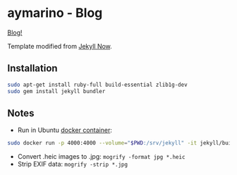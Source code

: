 # aymarino - Blog

[Blog!](https://aymarino.github.io)

Template modified from [Jekyll Now](https://github.com/barryclark/jekyll-now).

## Installation

```sh
sudo apt-get install ruby-full build-essential zlib1g-dev
sudo gem install jekyll bundler
```

## Notes

* Run in Ubuntu [docker container](https://hub.docker.com/r/jekyll/jekyll/):

```sh
sudo docker run -p 4000:4000 --volume="$PWD:/srv/jekyll" -it jekyll/builder:3.8 jekyll serve
```

* Convert .heic images to .jpg: `mogrify -format jpg *.heic`
* Strip EXIF data: `mogrify -strip *.jpg`
